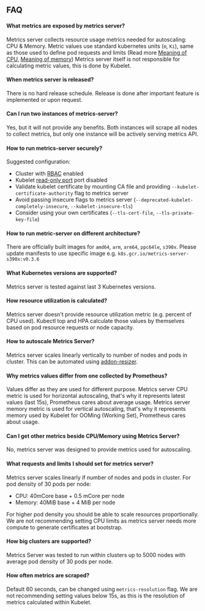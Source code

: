 ## FAQ

#### What metrics are exposed by metrics server?

Metrics server collects resource usage metrics needed for autoscaling: CPU & Memory.
Metric values use standard kubernetes units (`m`, `Ki`), same as those used to
define pod requests and limits (Read more [Meaning of CPU], [Meaning of memory])
Metrics server itself is not responsible for calculating metric values, this is done by Kubelet.

#### When metrics server is released?

There is no hard release schedule. Release is done after important feature is implemented or upon request.

#### Can I run two instances of metrics-server?

Yes, but it will not provide any benefits. Both instances will scrape all nodes to collect metrics, but only one instance will be actively serving metrics API.

#### How to run metrics-server securely?

Suggested configuration:
* Cluster with [RBAC] enabled
* Kubelet [read-only port] port disabled
* Validate kubelet certificate by mounting CA file and providing `--kubelet-certificate-authority` flag to metrics server
* Avoid passing insecure flags to metrics server (`--deprecated-kubelet-completely-insecure`, `--kubelet-insecure-tls`)
* Consider using your own certificates (`--tls-cert-file`, `--tls-private-key-file`)

#### How to run metric-server on different architecture?

There are officially built images for `amd64`, `arm`, `arm64`, `ppc64le`, `s390x`. Please update manifests to use specific image e.g. `k8s.gcr.io/metrics-server-s390x:v0.3.6`

#### What Kubernetes versions are supported?

Metrics server is tested against last 3 Kubernetes versions.

#### How resource utilization is calculated?

Metrics server doesn't provide resource utilization metric (e.g. percent of CPU used).
Kubectl top and HPA calculate those values by themselves based on pod resource requests or node capacity.

#### How to autoscale Metrics Server?

Metrics server scales linearly vertically to number of nodes and pods in cluster. This can be automated using [addon-resizer].

#### Why metrics values differ from one collected by Prometheus?

Values differ as they are used for different purpose.
Metrics server CPU metric is used for horizontal autoscaling, that's why it represents latest values (last 15s), Prometheus cares about average usage.
Metrics server memory metric is used for vertical autoscaling, that's why it represents memory used by Kubelet for OOMing (Working Set), Prometheus cares about usage.

#### Can I get other metrics beside CPU/Memory using Metrics Server?

No, metrics server was designed to provide metrics used for autoscaling.

#### What requests and limits I should set for metrics server?

Metrics server scales linearly if number of nodes and pods in cluster. For pod density of 30 pods per node:

* CPU: 40mCore base + 0.5 mCore per node
* Memory: 40MiB base + 4 MiB per node

For higher pod density you should be able to scale resources proportionally.
We are not recommending setting CPU limits as metrics server needs more compute to generate certificates at bootstrap.

#### How big clusters are supported?

Metrics Server was tested to run within clusters up to 5000 nodes with average pod density of 30 pods per node.

#### How often metrics are scraped?

Default 60 seconds, can be changed using `metrics-resolution` flag. We are not recommending setting values below 15s, as this is the resolution of metrics calculated within Kubelet.

[Meaning of CPU]: https://kubernetes.io/docs/concepts/configuration/manage-compute-resources-container/#meaning-of-cpu
[Meaning of memory]: https://kubernetes.io/docs/concepts/configuration/manage-compute-resources-container/#meaning-of-memory
[RBAC]: https://kubernetes.io/docs/reference/access-authn-authz/rbac/
[read-only port]: https://kubernetes.io/docs/reference/command-line-tools-reference/kubelet/#options
[addon-resizer]: https://github.com/kubernetes/autoscaler/tree/master/addon-resizer